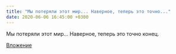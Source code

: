 ```yaml
---
title: "Мы потеряли этот мир... Наверное, теперь это точно..."
date: 2020-06-06 16:45:00 +0300
---
```


Мы потеряли этот мир... Наверное, теперь это точно конец.

[Вложение](https://vk.com/photo41076938_457246721)
